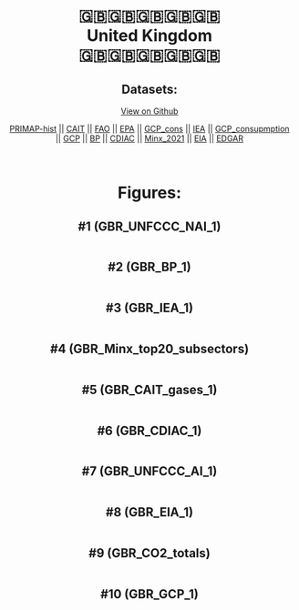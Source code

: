 
<center>
<h1 align="center">
🇬🇧🇬🇧🇬🇧🇬🇧🇬🇧
<br>
United Kingdom
<br>
🇬🇧🇬🇧🇬🇧🇬🇧🇬🇧
</h1>
<h2>Datasets:</h2>
<p><a href="https://github.com/dquintani/Greenhouse-Data/tree/master/country_data/GBR_United Kingdom/data">View on Github</a>
<br></p><p><a href="data/GBR_PRIMAP-hist.csv">PRIMAP-hist</a> || <a href="data/GBR_CAIT.csv">CAIT</a> || <a href="data/GBR_FAO.csv">FAO</a> || <a href="data/GBR_EPA.csv">EPA</a> || <a href="data/GBR_GCP_cons.csv">GCP_cons</a> || <a href="data/GBR_IEA.csv">IEA</a> || <a href="data/GBR_GCP_consupmption.csv">GCP_consupmption</a> || <a href="data/GBR_GCP.csv">GCP</a> || <a href="data/GBR_BP.csv">BP</a> || <a href="data/GBR_CDIAC.csv">CDIAC</a> || <a href="data/GBR_Minx_2021.csv">Minx_2021</a> || <a href="data/GBR_EIA.csv">EIA</a> || <a href="data/GBR_EDGAR.csv">EDGAR</a></p><p><br></p>
<h1>Figures:</h1><h2>#1 (GBR_UNFCCC_NAI_1)</h2>
<p><img alt="" src="figures/GBR_UNFCCC_NAI_1.png" /></p><h2>#2 (GBR_BP_1)</h2>
<p><img alt="" src="figures/GBR_BP_1.png" /></p><h2>#3 (GBR_IEA_1)</h2>
<p><img alt="" src="figures/GBR_IEA_1.png" /></p><h2>#4 (GBR_Minx_top20_subsectors)</h2>
<p><img alt="" src="figures/GBR_Minx_top20_subsectors.png" /></p><h2>#5 (GBR_CAIT_gases_1)</h2>
<p><img alt="" src="figures/GBR_CAIT_gases_1.png" /></p><h2>#6 (GBR_CDIAC_1)</h2>
<p><img alt="" src="figures/GBR_CDIAC_1.png" /></p><h2>#7 (GBR_UNFCCC_AI_1)</h2>
<p><img alt="" src="figures/GBR_UNFCCC_AI_1.png" /></p><h2>#8 (GBR_EIA_1)</h2>
<p><img alt="" src="figures/GBR_EIA_1.png" /></p><h2>#9 (GBR_CO2_totals)</h2>
<p><img alt="" src="figures/GBR_CO2_totals.png" /></p><h2>#10 (GBR_GCP_1)</h2>
<p><img alt="" src="figures/GBR_GCP_1.png" /></p>